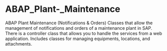 # ABAP_Plant-_Maintenance
ABAP Plant Maintenance (Notifications &amp; Orders)
Classes that allow the management of notifications and orders of a maintenance plant in SAP. There is a controller class that allows you to handle the services from a web application. Includes classes for managing equipments, locations, and attachments.

